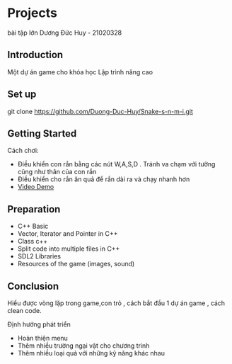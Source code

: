 ﻿# Projects
bài tập lớn
Dương Đức Huy - 21020328


## Introduction
Một dự án game cho khóa học Lập trình nâng cao

## Set up
git clone https://github.com/Duong-Duc-Huy/Snake-s-n-m-i.git

## Getting Started

Cách chơi:
- Điều khiển con rắn bằng các nút W,A,S,D . Tránh va chạm với tường cũng như thân của con rắn
- Điều khiển cho rắn ăn quả để rắn dài ra và chạy nhanh hơn
- [Video Demo](https://www.youtube.com/watch?v=a-Bypq59fac)



## Preparation
- C++ Basic
- Vector, Iterator and Pointer in C++
- Class c++
- Split code into multiple files in C++
- SDL2 Libraries
- Resources of the game (images, sound)
  
## Conclusion

Hiểu được vòng lặp trong game,con trỏ , cách bắt đầu 1 dự án game , cách clean code.

Định hướng phát triển
- Hoàn thiện menu
- Thêm nhiều trường ngại vật cho chương trình 
- Thêm nhiều loại quả với những kỹ năng khác nhau

